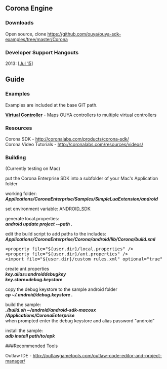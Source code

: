 ## Corona Engine

### Downloads
Open source, clone https://github.com/ouya/ouya-sdk-examples/tree/master/Corona

### Developer Support Hangouts

2013:
[<a href="http://www.youtube.com/watch?v=zWYVYmk6luc" target="_blank">Jul 15</a>]&nbsp;

## Guide

### Examples

Examples are included at the base GIT path.

<a target=_blank href="https://github.com/ouya/ouya-sdk-examples/blob/master/Corona/VirtualController"><b>Virtual Controller</b></a> - Maps OUYA controllers to multiple virtual controllers

### Resources

Corona SDK - http://coronalabs.com/products/corona-sdk/<br/>
Corona Video Tutorials - http://coronalabs.com/resources/videos/<br/>

### Building

(Currently testing on Mac)

put the Corona Enterprise SDK into a subfolder of your Mac's Application folder

working folder:<br/>
<b><i>Applications/CoronaEnterprise/Samples/SimpleLuaExtension/android</b></i><br/>

set environment variable: ANDROID_SDK<br/>

generate local.properties:<br/>
<b><i>android update project --path .</b></i>

edit the build script to add paths to the includes:<br/>
<b><i>Applications/CoronaEnterprise/Corona/android/lib/Corona/build.xml</b></i><br/>
<pre>
&lt;property file="${user.dir}/local.properties" /&gt;
&lt;property file="${user.dir}/ant.properties" /&gt;
&lt;import file="${user.dir}/custom_rules.xml" optional="true" /&gt;
</pre>

create ant.properties<br/>
<b><i>key.alias=androiddebugkey</b></i><br/>
<b><i>key.store=debug.keystore</b></i><br/>

copy the debug keystore to the sample android folder<br/>
<b><i>cp ~/.android/debug.keystore .</b></i>

build the sample:<br/>
<b><i>./build.sh ~/android/android-sdk-macosx /Applications/CoronaEnterprise</b></i><br/>
			when prompted enter the debug keystore and alias password "android"<br/>
			
install the sample:<br/>
<b><i>adb install path/to/apk</b></i>

###Recommended Tools

Outlaw IDE - http://outlawgametools.com/outlaw-code-editor-and-project-manager/

